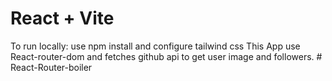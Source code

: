 # React + Vite
To run locally: use npm install and configure tailwind css
This App use React-router-dom and fetches github api to get user image and followers.
#   R e a c t - R o u t e r - b o i l e r 
 
 
